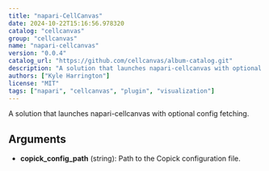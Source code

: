 ```yaml
---
title: "napari-CellCanvas"
date: 2024-10-22T15:16:56.978320
catalog: "cellcanvas"
group: "cellcanvas"
name: "napari-cellcanvas"
version: "0.0.4"
catalog_url: "https://github.com/cellcanvas/album-catalog.git"
description: "A solution that launches napari-cellcanvas with optional config fetching."
authors: ["Kyle Harrington"]
license: "MIT"
tags: ["napari", "cellcanvas", "plugin", "visualization"]
---
```


A solution that launches napari-cellcanvas with optional config fetching.

## Arguments

- **copick_config_path** (string): Path to the Copick configuration file.


